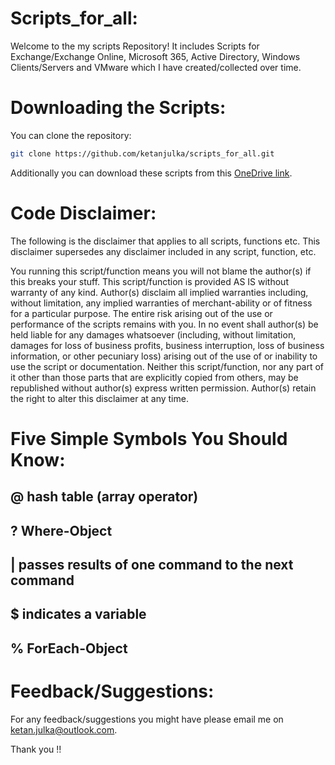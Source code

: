 # Scripts_for_all:
Welcome to the my scripts Repository! It includes Scripts for Exchange/Exchange Online, Microsoft 365, Active Directory, Windows Clients/Servers and VMware which I have created/collected over time.


# Downloading the Scripts:

You can clone the repository:

```sh
git clone https://github.com/ketanjulka/scripts_for_all.git
```
Additionally you can download these scripts from this [OneDrive link].

[OneDrive link]: https://exchangexperts-my.sharepoint.com/:f:/g/personal/ketan_j_exchangexperts_onmicrosoft_com/EnNcrviP-9RKlLEmVRPZRN4BlOXuwxhZCiN1F0T2m1H6uw?e=z7NR3h

# Code Disclaimer:

The following is the disclaimer that applies to all scripts, functions etc. This disclaimer supersedes any disclaimer included in any script, function, etc.

You running this script/function means you will not blame the author(s) if this breaks your stuff. This script/function is provided AS IS without warranty of any kind. Author(s) disclaim all implied warranties including, without limitation, any implied warranties of merchant-ability or of fitness for a particular purpose. The entire risk arising out of the use or performance of the scripts remains with you. In no event shall author(s) be held liable for any damages whatsoever (including, without limitation, damages for loss of business profits, business interruption, loss of business information, or other pecuniary loss) arising out of the use of or inability to use the script or documentation. Neither this script/function, nor any part of it other than those parts that are explicitly copied from others, may be republished without author(s) express written permission. Author(s) retain the right to alter this disclaimer at any time.

# Five Simple Symbols You Should Know:

<h2>@ hash table (array operator)</h2>
<h2>? Where-Object</h2>
<h2>| passes results of one command to the next command</h2>
<h2>$ indicates a variable</h2>
<h2>% ForEach-Object</h2>

# Feedback/Suggestions:

For any feedback/suggestions you might have please email me on [ketan.julka@outlook.com][conduct-email].

Thank you !!

[conduct-email]: mailto:ketan.julka@outlook.com
